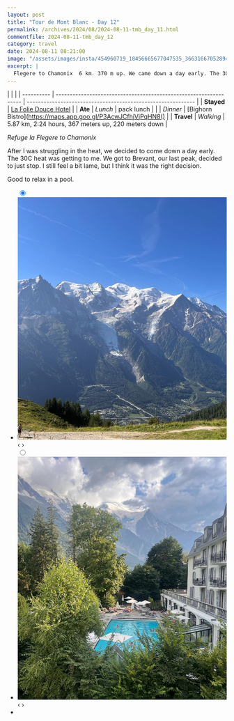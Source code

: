 ```yaml
---
layout: post
title: "Tour de Mont Blanc - Day 12"
permalink: /archives/2024/08/2024-08-11-tmb_day_11.html
commentfile: 2024-08-11-tmb_day_12
category: travel
date: 2024-08-11 08:21:00
image: "/assets/images/insta/454960719_18456665677047535_3663166705289450349_n_18072355714557373.jpg"
excerpt: |
  Flegere to Chamonix  6 km. 370 m up. We came down a day early. The 30C heat was getting to me. We got to Brevant, our last peak, decided to just stop. Good to relax in a pool.
---
```


|            |                                                                   |
| ---------- | ----------------------------------------------------------------- | ------------------------------------------------------------ |
| **Stayed** | [La Folie Douce Hotel](https://maps.app.goo.gl/FpBzbyaYexX9GYdUA) |
| **Ate**    | _Lunch_                                                           | pack lunch                                                   |
|            | _Dinner_                                                          | [Bighorn Bistro](https://maps.app.goo.gl/P3AcwJCfhjVjPqHN8() |
| **Travel** | _Walking_                                                         | 5.87 km, 2:24 hours, 367 meters up, 220 meters down          |

_Refuge la Flegere to Chamonix_

After I was struggling in the heat, we decided to come down a day early. The 30C heat was getting to me. We got to Brevant, our last peak, decided to just stop. I still feel a bit lame, but I think it was the right decision.

Good to relax in a pool.

<ul class="slides">
    <input type="radio" name="radio-btn" id="img-1" checked="checked" />
    <li class="slide-container">
        <div class="slide">
          <a href="/assets/images/insta/454880910_18456665689047535_5661692606494971012_n_17976706424733708.jpg"><img src="/assets/images/insta/454880910_18456665689047535_5661692606494971012_n_17976706424733708.jpg" /></a>
        </div>
    <div class="nav">
      <label for="img-2" class="prev">&#x2039;</label>
      <label for="img-2" class="next">&#x203a;</label>
    </div>
    </li>
    <input type="radio" name="radio-btn" id="img-2" />
    <li class="slide-container">
        <div class="slide">
          <a href="/assets/images/insta/454960719_18456665677047535_3663166705289450349_n_18072355714557373.jpg"><img src="/assets/images/insta/454960719_18456665677047535_3663166705289450349_n_18072355714557373.jpg" /></a>
        </div>
    <div class="nav">
      <label for="img-1" class="prev">&#x2039;</label>
      <label for="img-1" class="next">&#x203a;</label>
    </div>
    </li>
<li class="nav-dots">
      <label for="img-1" class="nav-dot" id="img-dot-1"></label>
      <label for="img-2" class="nav-dot" id="img-dot-2"></label>
</li>
</ul>
